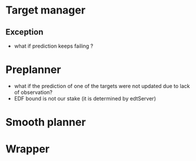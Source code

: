 # Target manager

## Exception
* what if prediction keeps failing ? 



# Preplanner 

* what if the prediction of one of the targets were not updated due to lack of observation?
* EDF bound is not our stake (it is determined by edtServer)

# Smooth planner

# Wrapper 
